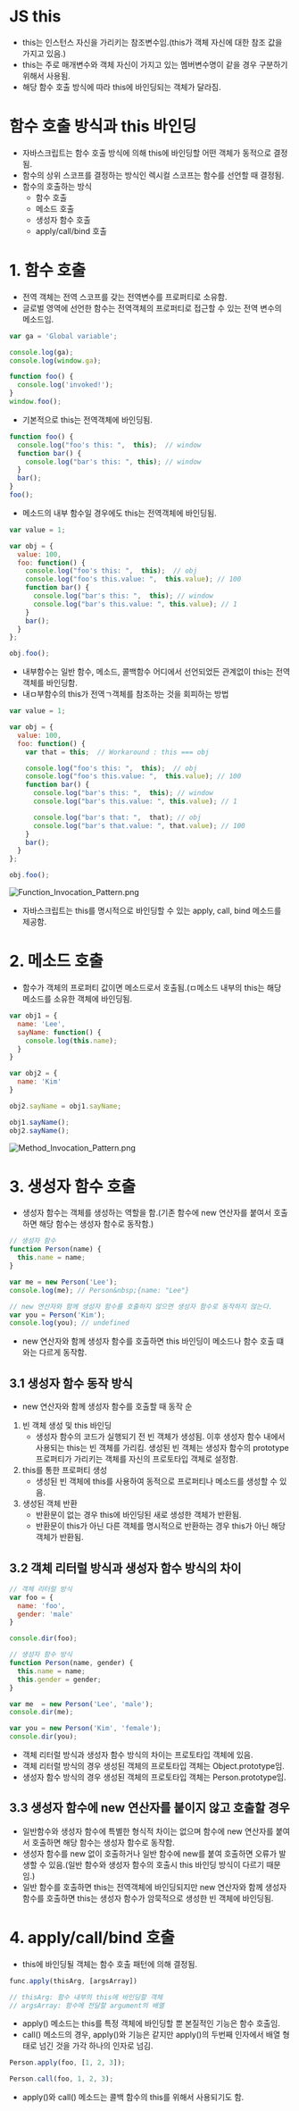 # JS this

- this는 인스턴스 자신을 가리키는 참조변수임.(this가 객체 자신에 대한 참조 값을 가지고 있음.)
- this는 주로 매개변수와 객체 자신이 가지고 있는 멤버변수명이 같을 경우 구분하기 위해서 사용됨.
- 해당 함수 호출 방식에 따라 this에 바인딩되는 객체가 달라짐.

# 함수 호출 방식과 this 바인딩

- 자바스크립트는 함수 호출 방식에 의해 this에 바인딩할 어떤 객체가 동적으로 결정됨.
- 함수의 상위 스코프를 결정하는 방식인 렉시컬 스코프는 함수를 선언할 때 결정됨.
- 함수의 호출하는 방식
  - 함수 호출
  - 메소드 호출
  - 생성자 함수 호출
  - apply/call/bind 호출

# 1. 함수 호출

- 전역 객체는 전역 스코프를 갖는 전역변수를 프로퍼티로 소유함.
- 글로벌 영역에 선언한 함수는 전역객체의 프로퍼티로 접근할 수 있는 전역 변수의 메소드임.

```jsx
var ga = 'Global variable';

console.log(ga);
console.log(window.ga);

function foo() {
  console.log('invoked!');
}
window.foo();
```

- 기본적으로 this는 전역객체에 바인딩됨.

```jsx
function foo() {
  console.log("foo's this: ",  this);  // window
  function bar() {
    console.log("bar's this: ", this); // window
  }
  bar();
}
foo();
```

- 메소드의 내부 함수일 경우에도 this는 전역객체에 바인딩됨.

```jsx
var value = 1;

var obj = {
  value: 100,
  foo: function() {
    console.log("foo's this: ",  this);  // obj
    console.log("foo's this.value: ",  this.value); // 100
    function bar() {
      console.log("bar's this: ",  this); // window
      console.log("bar's this.value: ", this.value); // 1
    }
    bar();
  }
};

obj.foo();
```

- 내부함수는 일반 함수, 메소드, 콜백함수 어디에서 선언되었든 관계없이 this는 전역객체를 바인딩함.
- 내ㅁ부함수의 this가 전역ㄱ객체를 참조하는 것을 회피하는 방법

```jsx
var value = 1;

var obj = {
  value: 100,
  foo: function() {
    var that = this;  // Workaround : this === obj

    console.log("foo's this: ",  this);  // obj
    console.log("foo's this.value: ",  this.value); // 100
    function bar() {
      console.log("bar's this: ",  this); // window
      console.log("bar's this.value: ", this.value); // 1

      console.log("bar's that: ",  that); // obj
      console.log("bar's that.value: ", that.value); // 100
    }
    bar();
  }
};

obj.foo();
```

![Function_Invocation_Pattern.png](https://prod-files-secure.s3.us-west-2.amazonaws.com/510cd684-c9a0-45bd-b45d-b35ad6027628/d29f1aa3-e6aa-4944-995b-1a1207f11890/Function_Invocation_Pattern.png)

- 자바스크립트는 this를 명시적으로 바인딩할 수 있는 apply, call, bind 메소드를 제공함.

# 2. 메소드 호출

- 함수가 객체의 프로퍼티 값이면 메소드로서 호출됨.(ㅁ메소드 내부의 this는 해당 메소드를 소유한 객체에 바인딩됨.

```jsx
var obj1 = {
  name: 'Lee',
  sayName: function() {
    console.log(this.name);
  }
}

var obj2 = {
  name: 'Kim'
}

obj2.sayName = obj1.sayName;

obj1.sayName();
obj2.sayName();
```

![Method_Invocation_Pattern.png](https://prod-files-secure.s3.us-west-2.amazonaws.com/510cd684-c9a0-45bd-b45d-b35ad6027628/58c7dbea-4934-42cd-a08f-563ce0e41b9a/Method_Invocation_Pattern.png)

# 3. 생성자 함수 호출

- 생성자 함수는 객체를 생성하는 역할을 함.(기존 함수에 new 연산자를 붙여서 호출하면 해당 함수는 생성자 함수로 동작함.)

```jsx
// 생성자 함수
function Person(name) {
  this.name = name;
}

var me = new Person('Lee');
console.log(me); // Person&nbsp;{name: "Lee"}

// new 연산자와 함께 생성자 함수를 호출하지 않으면 생성자 함수로 동작하지 않는다.
var you = Person('Kim');
console.log(you); // undefined
```

- new 연산자와 함께 생성자 함수를 호출하면 this 바인딩이 메소드나 함수 호출 떄와는 다르게 동작함.

## 3.1 생성자 함수 동작 방식

- new 연산자와 함께 생성자 함수를 호출할 때 동작 순

1. 빈 객체 생성 및 this 바인딩
   - 생성자 함수의 코드가 실행되기 전 빈 객체가 생성됨. 이후 생성자 함수 내에서 사용되는 this는 빈 객체를 가리킴. 생성된 빈 객체는 생성자 함수의 prototype 프로퍼티가 가리키는 객체를 자신의 프로토타입 객체로 설정함.
2. this를 통한 프로퍼티 생성
   - 생성된 빈 객체에 this를 사용하여 동적으로 프로퍼티나 메소드를 생성할 수 있음.
3. 생성된 객체 반환
   - 반환문이 없는 경우 this에 바인딩된 새로 생성한 객체가 반환됨.
   - 반환문이 this가 아닌 다른 객체를 명시적으로 반환하는 경우 this가 아닌 해당 객체가 반환됨.

## 3.2 객체 리터럴 방식과 생성자 함수 방식의 차이

```jsx
// 객체 리터럴 방식
var foo = {
  name: 'foo',
  gender: 'male'
}

console.dir(foo);

// 생성자 함수 방식
function Person(name, gender) {
  this.name = name;
  this.gender = gender;
}

var me  = new Person('Lee', 'male');
console.dir(me);

var you = new Person('Kim', 'female');
console.dir(you);
```

- 객체 리터럴 방식과 생성자 함수 방식의 차이는 프로토타입 객체에 있음.
- 객체 리터럴 방식의 경우 생성된 객체의 프로토타입 객체는 Object.prototype임.
- 생성자 함수 방식의 경우 생성된 객체의 프로토타입 객체는 Person.prototype임.

## 3.3 생성자 함수에 new 연산자를 붙이지 않고 호출할 경우

- 일반함수와 생성자 함수에 특별한 형식적 차이는 없으며 함수에 new 연산자를 붙여서 호출하면 해당 함수는 생성자 함수로 동작함.
- 생성자 함수를 new 없이 호출하거나 일반 함수에 new를 붙여 호출하면 오류가 발생할 수 있음.(일반 함수와 생성자 함수의 호출시 this 바인딩 방식이 다르기 때문임.)
- 일반 함수를 호출하면 this는 전역객체에 바인딩되지만 new 연산자와 함께 생성자 함수를 호출하면 this는 생성자 함수가 암묵적으로 생성한 빈 객체에 바인딩됨.

# 4. apply/call/bind 호출

- this에 바인딩될 객체는 함수 호출 패턴에 의해 결정됨.

```jsx
func.apply(thisArg, [argsArray])

// thisArg: 함수 내부의 this에 바인딩할 객체
// argsArray: 함수에 전달할 argument의 배열
```

- apply() 메소드는 this를 특정 객체에 바인딩할 뿐 본질적인 기능은 함수 호출임.
- call() 메소드의 경우, apply()와 기능은 같지만 apply()의 두번째 인자에서 배열 형태로 넘긴 것을 가각 하나의 인자로 넘김.

```jsx
Person.apply(foo, [1, 2, 3]);

Person.call(foo, 1, 2, 3);
```

- apply()와 call() 메소드는 콜백 함수의 this를 위해서 사용되기도 함.